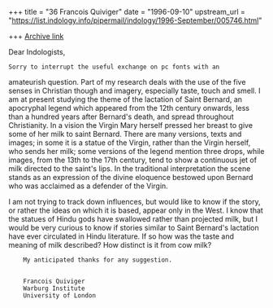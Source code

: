 +++
title = "36 Francois Quiviger"
date = "1996-09-10"
upstream_url = "https://list.indology.info/pipermail/indology/1996-September/005746.html"

+++
[Archive link](https://list.indology.info/pipermail/indology/1996-September/005746.html)

Dear Indologists,

	Sorry to interrupt the useful exchange on pc fonts with an
amateurish question. Part of my research deals with the use of the five
senses in Christian though and imagery, especially taste, touch and smell.
I am at present studying the theme of the lactation of Saint Bernard, an
apocryphal legend which appeared from the 12th century onwards, less than
a hundred years after Bernard's death, and spread throughout Christianity.
In a vision the Virgin Mary herself pressed her breast to give some of her
milk to saint Bernard. There are many versions, texts and images; in some
it is a statue of the Virgin, rather than the Virgin herself, who sends
her milk; some versions of the legend mention three drops, while images,
from the 13th to the 17th century, tend to show a continuous jet of milk
directed to the saint's lips. In the traditional interpretation the scene
stands as an expression of the divine eloquence bestowed upon Bernard who
was acclaimed as a defender of the Virgin. 

I am not trying to track down influences, but would like to know if the
story, or rather the ideas on which it is based, appear only in the West.
I know that the statues of Hindu gods have swallowed rather than projected
milk, but I would be very curious to know if stories similar to Saint
Bernard's lactation have ever circulated in Hindu literature. If so how 
was the taste and meaning of milk described? How distinct is it from cow 
milk?

		My anticipated thanks for any suggestion.


		Francois Quiviger
		Warburg Institute
		University of London




